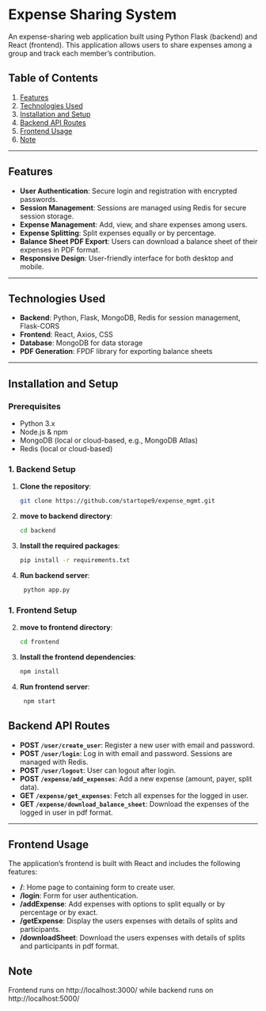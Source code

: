 # Expense Sharing System

An expense-sharing web application built using Python Flask (backend) and React (frontend). This application allows users to share expenses among a group and track each member’s contribution.

## Table of Contents

1. [Features](#features)
2. [Technologies Used](#technologies-used)
3. [Installation and Setup](#installation-and-setup)
4. [Backend API Routes](#backend-api-routes)
5. [Frontend Usage](#frontend-usage)
5. [Note](#Note)

---

## Features

- **User Authentication**: Secure login and registration with encrypted passwords.
- **Session Management**: Sessions are managed using Redis for secure session storage.
- **Expense Management**: Add, view, and share expenses among users.
- **Expense Splitting**: Split expenses equally or by percentage.
- **Balance Sheet PDF Export**: Users can download a balance sheet of their expenses in PDF format.
- **Responsive Design**: User-friendly interface for both desktop and mobile.

---

## Technologies Used

- **Backend**: Python, Flask, MongoDB, Redis for session management, Flask-CORS
- **Frontend**: React, Axios, CSS
- **Database**: MongoDB for data storage
- **PDF Generation**: FPDF library for exporting balance sheets

---

## Installation and Setup

### Prerequisites

- Python 3.x
- Node.js & npm
- MongoDB (local or cloud-based, e.g., MongoDB Atlas)
- Redis (local or cloud-based)

### 1. Backend Setup

1. **Clone the repository**:

   ```bash
   git clone https://github.com/startope9/expense_mgmt.git

2. **move to backend directory**:

   ```bash
   cd backend

3. **Install the required packages**:

   ```bash
   pip install -r requirements.txt

4. **Run backend server**:

   ```bash
    python app.py

### 1. Frontend Setup

2. **move to frontend directory**:

   ```bash
   cd frontend

3. **Install the frontend dependencies**:

   ```bash
   npm install

4. **Run frontend server**:

   ```bash
    npm start


## Backend API Routes

* **POST `/user/create_user`**: Register a new user with email and password.
* **POST `/user/login`**: Log in with email and password. Sessions are managed with Redis.
* **POST `/user/logout`**: User can logout after login.
* **POST `/expense/add_expenses`**: Add a new expense (amount, payer, split data).
* **GET `/expense/get_expenses`**: Fetch all expenses for the logged in user.
* **GET `/expense/download_balance_sheet`**: Download the expenses of the logged in user in pdf format.

---

## Frontend Usage

The application’s frontend is built with React and includes the following features:

* **/**: Home page to containing form to create user.
* **/login**: Form for user authentication.
* **/addExpense**: Add expenses with options to split equally or by percentage or by exact.
* **/getExpense**: Display the users expenses with details of splits and participants.
* **/downloadSheet**: Download the users expenses with details of splits and participants in pdf format.

## Note
Frontend runs on http://localhost:3000/ while backend runs on http://localhost:5000/ 